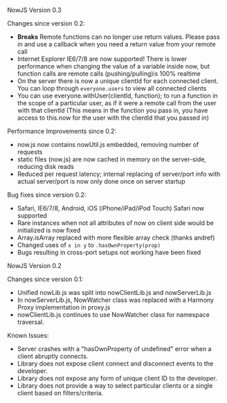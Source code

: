 NowJS Version 0.3

Changes since version 0.2:
  * **Breaks** Remote functions can no longer use return values. Please pass in and use a callback when you need a return value from your remote call
  * Internet Explorer IE6/7/8 are now supported! There is lower performance when changing the value of a variable inside now, but function calls are remote calls (pushing/pulling)is 100% realtime
  * On the server there is now a unique clientId for each connected client. You can loop through `everyone.users` to view all connected clients
  * You can use everyone.withUser(clientId, function); to run a function in the scope of a particular user, as if it were a remote call from the user with that clientId (This means in the function you pass in, you have access to this.now for the user with the clientId that you passed in)

Performance Improvements since 0.2:
  * now.js now contains nowUtil.js embedded, removing number of requests
  * static files (now.js) are now cached in memory on the server-side, reducing disk reads
  * Reduced per request latency; internal replacing of server/port info with actual server/port is now only done once on server startup
  
Bug fixes since version 0.2:
  * Safari, IE6/7/8, Android, iOS (iPhone/iPad/iPod Touch) Safari now supported
  * Rare instances when not all attributes of now on client side would be initialized is now fixed
  * Array.isArray replaced with more flexible array check (thanks andref)
  * Changed uses of `x in y` to `.hasOwnProperty(prop)`
  * Bugs resulting in cross-port setups not working have been fixed


NowJS Version 0.2

Changes since version 0.1:
  * Unified nowLib.js was split into nowClientLib.js and nowServerLib.js
  * In nowServerLib.js, NowWatcher class was replaced with a Harmony Proxy implementation in proxy.js
  * nowClientLib.js continues to use NowWatcher class for namespace traversal.

Known Issues:
  * Server crashes with a "hasOwnProperty of undefined" error when a client abruptly connects.
  * Library does not expose client connect and disconnect events to the developer.
  * Library does not expose any form of unique client ID to the developer.
  * Library does not provide a way to select particular clients or a single client based on filters/criteria.